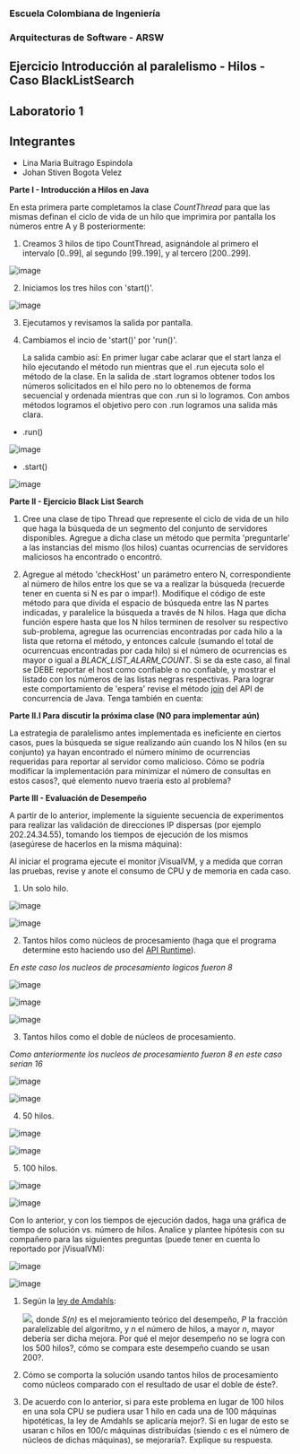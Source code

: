 
### Escuela Colombiana de Ingeniería
### Arquitecturas de Software - ARSW
## Ejercicio Introducción al paralelismo - Hilos - Caso BlackListSearch
## Laboratorio 1
## Integrantes 
* Lina Maria Buitrago Espindola
* Johan Stiven Bogota Velez 
  

**Parte I - Introducción a Hilos en Java**

En esta primera parte completamos la clase _CountThread_ para que las mismas definan el ciclo de vida de un hilo que imprimira por pantalla los números entre A y B posteriormente:

1. Creamos 3 hilos de tipo CountThread, asignándole al primero el intervalo [0..99], al segundo [99..199], y al tercero [200..299].

![image](https://user-images.githubusercontent.com/59893804/105916083-74275a00-5ffe-11eb-88dd-738c60e5e70f.png) 


2. Iniciamos los tres hilos con 'start()'.
	
![image](https://user-images.githubusercontent.com/59893804/105916132-87d2c080-5ffe-11eb-8f99-1b7b0919aa37.png) 
	
3. Ejecutamos y revisamos la salida por pantalla.

4. Cambiamos el incio de 'start()' por 'run()'. 

	La salida cambio así:
	En primer lugar cabe aclarar que el start lanza el hilo ejecutando el método run mientras que el .run ejecuta solo el método de la clase. En la salida de .start 		logramos obtener todos los números solicitados en el hilo pero no lo obtenemos de forma secuencial y ordenada mientras que con .run si lo logramos. Con ambos métodos 		logramos el objetivo pero con .run logramos una salida más clara.
	
	
	
	
* .run() 

![image](https://user-images.githubusercontent.com/59893804/105917066-e51b4180-5fff-11eb-8f1d-d07d2ed82dbb.png)




* .start()

![image](https://user-images.githubusercontent.com/59893804/105917201-09771e00-6000-11eb-9b1b-9f7e21928b7c.png)


**Parte II - Ejercicio Black List Search**

1. Cree una clase de tipo Thread que represente el ciclo de vida de un hilo que haga la búsqueda de un segmento del conjunto de servidores disponibles. Agregue a dicha clase un método que permita 'preguntarle' a las instancias del mismo (los hilos) cuantas ocurrencias de servidores maliciosos ha encontrado o encontró.

2. Agregue al método 'checkHost' un parámetro entero N, correspondiente al número de hilos entre los que se va a realizar la búsqueda (recuerde tener en cuenta si N es par o impar!). Modifique el código de este método para que divida el espacio de búsqueda entre las N partes indicadas, y paralelice la búsqueda a través de N hilos. Haga que dicha función espere hasta que los N hilos terminen de resolver su respectivo sub-problema, agregue las ocurrencias encontradas por cada hilo a la lista que retorna el método, y entonces calcule (sumando el total de ocurrencuas encontradas por cada hilo) si el número de ocurrencias es mayor o igual a _BLACK_LIST_ALARM_COUNT_. Si se da este caso, al final se DEBE reportar el host como confiable o no confiable, y mostrar el listado con los números de las listas negras respectivas. Para lograr este comportamiento de 'espera' revise el método [join](https://docs.oracle.com/javase/tutorial/essential/concurrency/join.html) del API de concurrencia de Java. Tenga también en cuenta:


**Parte II.I Para discutir la próxima clase (NO para implementar aún)**

La estrategia de paralelismo antes implementada es ineficiente en ciertos casos, pues la búsqueda se sigue realizando aún cuando los N hilos (en su conjunto) ya hayan encontrado el número mínimo de ocurrencias requeridas para reportar al servidor como malicioso. Cómo se podría modificar la implementación para minimizar el número de consultas en estos casos?, qué elemento nuevo traería esto al problema?

**Parte III - Evaluación de Desempeño**

A partir de lo anterior, implemente la siguiente secuencia de experimentos para realizar las validación de direcciones IP dispersas (por ejemplo 202.24.34.55), tomando los tiempos de ejecución de los mismos (asegúrese de hacerlos en la misma máquina):

Al iniciar el programa ejecute el monitor jVisualVM, y a medida que corran las pruebas, revise y anote el consumo de CPU y de memoria en cada caso.

1. Un solo hilo.

![image](https://user-images.githubusercontent.com/59893804/105909067-104c6380-5ff5-11eb-8235-b288d687e735.png)

![image](https://user-images.githubusercontent.com/59893804/105909081-16424480-5ff5-11eb-89ae-748648319d84.png)

2. Tantos hilos como núcleos de procesamiento (haga que el programa determine esto haciendo uso del [API Runtime](https://docs.oracle.com/javase/7/docs/api/java/lang/Runtime.html)).

_En este caso los nucleos de procesamiento logicos fueron 8_ 

![image](https://user-images.githubusercontent.com/59893804/105909228-4ab60080-5ff5-11eb-83a7-0cf21ebad7dd.png)

![image](https://user-images.githubusercontent.com/59893804/105909243-4ee21e00-5ff5-11eb-9072-f6b4bc76e4f0.png)

![image](https://user-images.githubusercontent.com/59893804/105909253-51447800-5ff5-11eb-92e6-6375ce7f6e6c.png)


3. Tantos hilos como el doble de núcleos de procesamiento.

_Como anteriormente los nucleos de procesamiento fueron 8 en este caso serian 16_

![image](https://user-images.githubusercontent.com/59893804/105909353-71743700-5ff5-11eb-8e4f-23850e9e9f7b.png)

![image](https://user-images.githubusercontent.com/59893804/105909365-746f2780-5ff5-11eb-85f3-a759007bbdd8.png)

4. 50 hilos.

![image](https://user-images.githubusercontent.com/59893804/105909428-8bae1500-5ff5-11eb-9ceb-66253759f725.png)

![image](https://user-images.githubusercontent.com/59893804/105909435-8e106f00-5ff5-11eb-928c-5819702996f5.png)

5. 100 hilos.

![image](https://user-images.githubusercontent.com/59893804/105909477-9799d700-5ff5-11eb-8308-e8d650229d26.png)

![image](https://user-images.githubusercontent.com/59893804/105909497-9d8fb800-5ff5-11eb-830e-724046a22019.png)

Con lo anterior, y con los tiempos de ejecución dados, haga una gráfica de tiempo de solución vs. número de hilos. Analice y plantee hipótesis con su compañero para las siguientes preguntas (puede tener en cuenta lo reportado por jVisualVM):

![image](https://user-images.githubusercontent.com/59893804/105913456-db430f80-5ffa-11eb-87a3-fe9db6ee3627.png)

![image](https://user-images.githubusercontent.com/59893804/105913269-90c19300-5ffa-11eb-9d8d-a1832f131821.png)



1. Según la [ley de Amdahls](https://www.pugetsystems.com/labs/articles/Estimating-CPU-Performance-using-Amdahls-Law-619/#WhatisAmdahlsLaw?):

	![](img/ahmdahls.png), donde _S(n)_ es el mejoramiento teórico del desempeño, _P_ la fracción paralelizable del algoritmo, y _n_ el número de hilos, a mayor _n_, mayor debería ser dicha mejora. Por qué el mejor desempeño no se logra con los 500 hilos?, cómo se compara este desempeño cuando se usan 200?. 

2. Cómo se comporta la solución usando tantos hilos de procesamiento como núcleos comparado con el resultado de usar el doble de éste?.

3. De acuerdo con lo anterior, si para este problema en lugar de 100 hilos en una sola CPU se pudiera usar 1 hilo en cada una de 100 máquinas hipotéticas, la ley de Amdahls se aplicaría mejor?. Si en lugar de esto se usaran c hilos en 100/c máquinas distribuidas (siendo c es el número de núcleos de dichas máquinas), se mejoraría?. Explique su respuesta.



